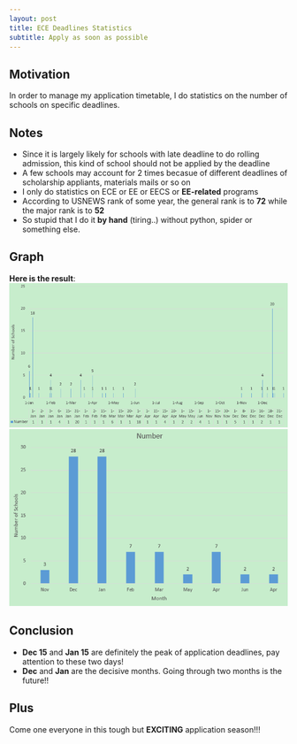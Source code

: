 ```yaml
---
layout: post
title: ECE Deadlines Statistics
subtitle: Apply as soon as possible
---
```

## Motivation
In order to manage my application timetable, I do statistics on the number of schools on specific deadlines.   

## Notes
* Since it is largely likely for schools with late deadline to do rolling admission, this kind of school should not be applied by the deadline
* A few schools may account for 2 times becasue of different deadlines of scholarship appliants, materials mails or so on
* I only do statistics on ECE or EE or EECS or **EE-related** programs
* According to USNEWS rank of some year, the general rank is to **72** while the major rank is to **52**
* So stupid that I do it **by hand** (tiring..) without python, spider or something else.

## Graph
**Here is the result**:   
![](/img/number-deadlines.PNG)     
![](/img/number-month.PNG)     

## Conclusion
* **Dec 15** and **Jan 15** are definitely the peak of application deadlines, pay attention to these two days!
* **Dec** and **Jan** are the decisive months. Going through two months is the future!!

## Plus
Come one everyone in this tough but **EXCITING** application season!!! 

